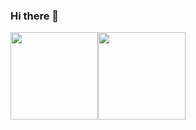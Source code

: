 ### Hi there 👋

<!--
**xinxinhe1810/xinxinhe1810** is a ✨ _special_ ✨ repository because its `README.md` (this file) appears on your GitHub profile.

Here are some ideas to get you started:

- 🔭 I’m currently working on ...
- 🌱 I’m currently learning ...
- 👯 I’m looking to collaborate on ...
- 🤔 I’m looking for help with ...
- 💬 Ask me about ...
- 📫 How to reach me: ...
- 😄 Pronouns: ...
- ⚡ Fun fact: ...
-->

<div align="left">
  <div style="display: flex;">
       <img height="140em" src="https://github-readme-stats.vercel.app/api?username=xinxinhe1810&show_icons=true&theme=radical&include_all_commits=true&count_private=true&hide=stars,commits&hide_rank=true"/>
      <img height="140em" src="https://github-readme-stats.vercel.app/api/top-langs/?username=xinxinhe1810&layout=compact&langs_count=8&theme=radical"/>
  </div>
</div>
